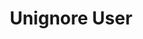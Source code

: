 ---
title: Unignore User
excerpt: |-
  Stop ignoring a user.

  Required scopes:
  + **post**
api:
  file: forum.json
  operationId: Users.Unignore
hidden: false
---